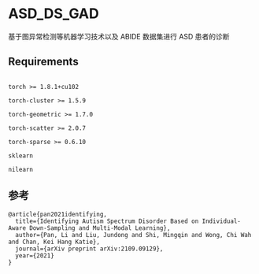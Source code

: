 # ASD_DS_GAD
 基于图异常检测等机器学习技术以及 ABIDE 数据集进行 ASD 患者的诊断

## Requirements
```

torch >= 1.8.1+cu102

torch-cluster >= 1.5.9

torch-geometric >= 1.7.0

torch-scatter >= 2.0.7

torch-sparse >= 0.6.10

sklearn

nilearn

```

## 参考
```
@article{pan2021identifying,
  title={Identifying Autism Spectrum Disorder Based on Individual-Aware Down-Sampling and Multi-Modal Learning},
  author={Pan, Li and Liu, Jundong and Shi, Mingqin and Wong, Chi Wah and Chan, Kei Hang Katie},
  journal={arXiv preprint arXiv:2109.09129},
  year={2021}
}
```